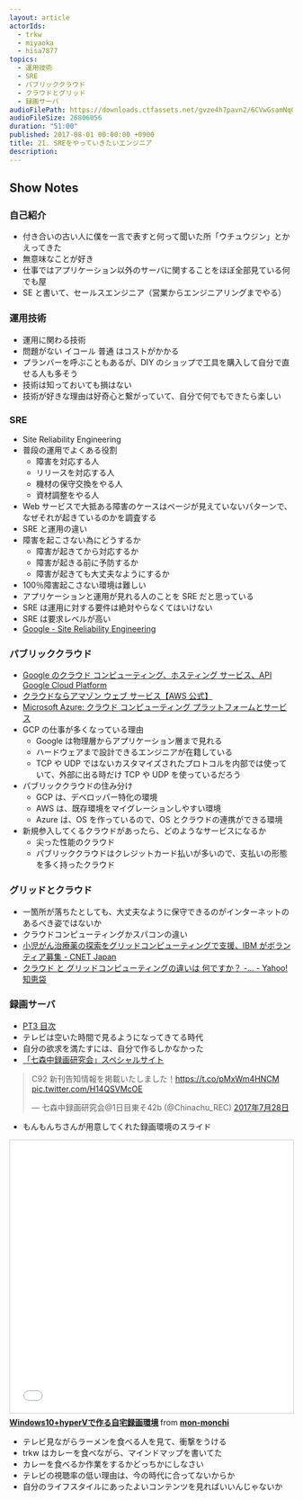 ```yaml
---
layout: article
actorIds:
  - trkw
  - miyaoka
  - hisa7877
topics:
  - 運用技術
  - SRE
  - パブリッククラウド
  - クラウドとグリッド
  - 録画サーバ
audioFilePath: https://downloads.ctfassets.net/gvze4h7pavn2/6CVwGsamNq0MeE60kG4OSS/0b61fde798e9ecdb4c3e2f32b3c5c3e0/21.mp3
audioFileSize: 26806056
duration: "51:00"
published: 2017-08-01 00:00:00 +0900
title: 21. SREをやっていきたいエンジニア
description:
---
```


## Show Notes

### 自己紹介

* 付き合いの古い人に僕を一言で表すと何って聞いた所「ウチュウジン」とかえってきた
* 無意味なことが好き
* 仕事ではアプリケーション以外のサーバに関することをほぼ全部見ている何でも屋
* SE と書いて、セールスエンジニア（営業からエンジニアリングまでやる）

### 運用技術

* 運用に関わる技術
* 問題がない イコール 普通 はコストがかかる
* プランバーを呼ぶこともあるが、DIY のショップで工具を購入して自分で直せる人も多そう
* 技術は知っておいても損はない
* 技術が好きな理由は好奇心と繋がっていて、自分で何でもできたら楽しい

### SRE

* Site Reliability Engineering
* 普段の運用でよくある役割
  * 障害を対応する人
  * リリースを対応する人
  * 機材の保守交換をやる人
  * 資材調整をやる人
* Web サービスで大抵ある障害のケースはページが見えていないパターンで、なぜそれが起きているのかを調査する
* SRE と運用の違い
* 障害を起こさない為にどうするか
  * 障害が起きてから対応するか
  * 障害が起きる前に予防するか
  * 障害が起きても大丈夫なようにするか
* 100％障害起こさない環境は難しい
* アプリケーションと運用が見れる人のことを SRE だと思っている
* SRE は運用に対する要件は絶対やらなくてはいけない
* SRE は要求レベルが高い
* [Google - Site Reliability Engineering](https://landing.google.com/sre/book.html)

### パブリッククラウド

* [Google のクラウド コンピューティング、ホスティング サービス、API Google Cloud Platform](https://cloud.google.com/?hl=ja)
* [クラウドならアマゾン ウェブ サービス【AWS 公式】](https://aws.amazon.com/jp/)
* [Microsoft Azure: クラウド コンピューティング プラットフォームとサービス](https://azure.microsoft.com/ja-jp/)
* GCP の仕事が多くなっている理由
  * Google は物理層からアプリケーション層まで見れる
  * ハードウェアまで設計できるエンジニアが在籍している
  * TCP や UDP ではないカスタマイズされたプロトコルを内部では使っていて、外部に出る時だけ TCP や UDP を使っているだろう
* パブリッククラウドの住み分け
  * GCP は、デベロッパー特化の環境
  * AWS は、既存環境をマイグレーションしやすい環境
  * Azure は、OS を作っているので、OS とクラウドの連携ができる環境
* 新規参入してくるクラウドがあったら、どのようなサービスになるか
  * 尖った性能のクラウド
  * パブリッククラウドはクレジットカード払いが多いので、支払いの形態を多く持ったクラウド

### グリッドとクラウド

* 一箇所が落ちたとしても、大丈夫なように保守できるのがインターネットのあるべき姿ではないか
* クラウドコンピューティングかスパコンの違い
* [小児がん治療薬の探索をグリッドコンピューティングで支援、IBM がボランティア募集 - CNET Japan](https://japan.cnet.com/article/35095875/)
* [クラウド と グリッドコンピューティングの違いは 何ですか？ -... - Yahoo!知恵袋](https://detail.chiebukuro.yahoo.co.jp/qa/question_detail/q1177314311)

### 録画サーバ

* [PT3 目次](http://earthsoft.jp/PT3/)
* テレビは空いた時間で見るようになってきてる時代
* 自分の欲求を満たすには、自分で作るしかなかった
* [「七森中録画研究会」スペシャルサイト](https://chinachu.moe/)

<blockquote class="twitter-tweet" data-lang="ja"><p lang="ja" dir="ltr">C92 新刊告知情報を掲載いたしました！<a href="https://t.co/pMxWm4HNCM">https://t.co/pMxWm4HNCM</a> <a href="https://t.co/H14QSVMcOE">pic.twitter.com/H14QSVMcOE</a></p>&mdash; 七森中録画研究会@1日目東そ42b (@Chinachu_REC) <a href="https://twitter.com/Chinachu_REC/status/890995544260173827">2017年7月28日</a></blockquote>

* もんもんちさんが用意してくれた録画環境のスライド

<iframe src="//www.slideshare.net/slideshow/embed_code/key/4hIQ3Sgh7WS08g" width="595" height="485" frameborder="0" marginwidth="0" marginheight="0" scrolling="no" style="border:1px solid #CCC; border-width:1px; margin-bottom:5px; max-width: 100%;" allowfullscreen> </iframe> <div style="margin-bottom:5px"> <strong> <a href="//www.slideshare.net/mon-monchi/windows10hyperv" title="Windows10+hyperVで作る自宅録画環境" target="_blank">Windows10+hyperVで作る自宅録画環境</a> </strong> from <strong><a target="_blank" href="https://www.slideshare.net/mon-monchi">mon-monchi</a></strong> </div>

* テレビ見ながらラーメンを食べる人を見て、衝撃をうける
* trkw はカレーを食べながら、マインドマップを書いてた
* カレーを食べるか作業をするかどっちかにしなさい
* テレビの視聴率の低い理由は、今の時代に合ってないからか
* 自分のライフスタイルにあったよいコンテンツを見ればいいんじゃないか
